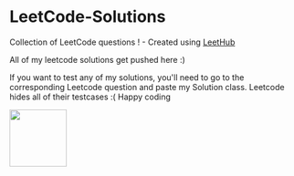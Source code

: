 # LeetCode-Solutions
Collection of LeetCode questions ! - Created using [LeetHub](https://github.com/QasimWani/LeetHub)


All of my leetcode solutions get pushed here :)

If you want to test any of my solutions, you'll need to go to the corresponding Leetcode question and paste my Solution class. Leetcode hides all of their testcases :( Happy coding 


<img src="https://github.com/jshiers97/LeetCode-Solutions/blob/main/ncis-hacker.gif" width="100" height="100" />

